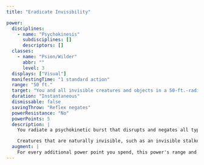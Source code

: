 ```yaml
---
title: "Eradicate Invisibility"

power:
  disciplines:
    - name: "Psychokinesis"
      subdisciplines: []
      descriptors: []
  classes:
    - name: "Psion/Wilder"
      abbr: ""
      level: 3
  displays: ["Visual"]
  manifestingTime: "1 standard action"
  range: "50 ft."
  target: "You and all invisible creatures and objects in a 50-ft.-radius burst centered on you"
  duration: "Instantaneous"
  dismissable: false
  savingThrow: "Reflex negates"
  powerResistance: "No"
  powerPoints: 5
  description: |
    You radiate a psychokinetic burst that disrupts and negates all types of invisibility (though this power can't negate the effect of cloud mind). Any creature that fails its save to avoid the effect loses its invisibility.

    Creatures that are naturally invisible, such as an invisible stalker, are revealed as a dim outline for 1 round (until the beginning of your next turn) and do not have total concealment during this period.
  augment: |
    For every additional power point you spend, this power's range and the radius of the burst in which it functions both increase by 5 feet.
---
```

